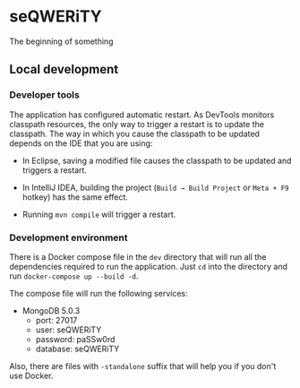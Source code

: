 # seQWERiTY

The beginning of something

## Local development

### Developer tools

The application has configured automatic restart. As DevTools monitors classpath resources, 
the only way to trigger a restart is to update the classpath. The way in which you cause 
the classpath to be updated depends on the IDE that you are using:

- In Eclipse, saving a modified file causes the classpath to be updated and triggers a restart.

- In IntelliJ IDEA, building the project (`Build → Build Project` or `Meta + F9` hotkey) has the same effect.

- Running `mvn compile` will trigger a restart.

### Development environment

There is a Docker compose file in the `dev` directory that will run all the dependencies required 
to run the application. Just `cd` into the directory and run `docker-compose up --build -d`.

The compose file will run the following services:

- MongoDB 5.0.3
  - port: 27017
  - user: seQWERiTY
  - password: paSSw0rd
  - database: seQWERiTY

Also, there are files with `-standalone` suffix that will help you if you don't use Docker.
